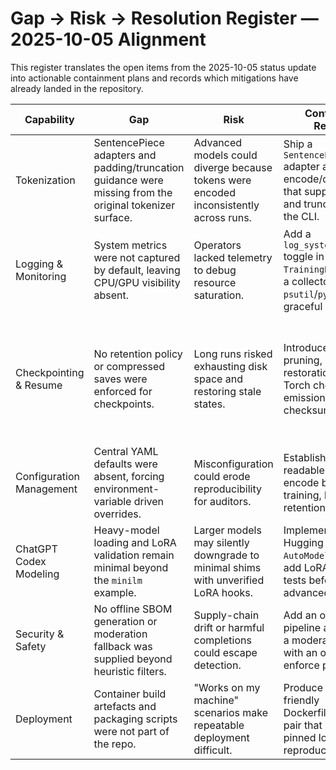 # Gap → Risk → Resolution Register — 2025-10-05 Alignment

This register translates the open items from the 2025-10-05 status update into
actionable containment plans and records which mitigations have already landed
in the repository.

| Capability | Gap | Risk | Containment / Resolution | Source | Status | Notes |
| --- | --- | --- | --- | --- | --- | --- |
| Tokenization | SentencePiece adapters and padding/truncation guidance were missing from the original tokenizer surface. | Advanced models could diverge because tokens were encoded inconsistently across runs. | Ship a `SentencePieceTokenizer` adapter and expose encode/decode helpers that support padding and truncation through the CLI. | `reports/_codex_status_update-2025-10-05.md` §2.2【F:reports/_codex_status_update-2025-10-05.md†L52-L52】 | closed | Implemented via `SentencePieceTokenizer` and CLI utilities, providing deterministic loading and padding controls.【F:src/codex_ml/tokenization/adapter.py†L137-L210】【F:src/codex_ml/tokenization/cli.py†L51-L104】 |
| Logging & Monitoring | System metrics were not captured by default, leaving CPU/GPU visibility absent. | Operators lacked telemetry to debug resource saturation. | Add a `log_system_metrics` toggle in `TrainingRunConfig` and a collector that wraps `psutil`/`pynvml` with graceful degradation. | `reports/_codex_status_update-2025-10-05.md` §2.2【F:reports/_codex_status_update-2025-10-05.md†L57-L57】 | closed | Training now records optional metrics through the config flags and `codex_ml.utils.system_metrics.collect_metrics`.【F:src/codex_ml/training/__init__.py†L90-L156】【F:src/codex_ml/utils/system_metrics.py†L1-L65】 |
| Checkpointing & Resume | No retention policy or compressed saves were enforced for checkpoints. | Long runs risked exhausting disk space and restoring stale states. | Introduce keep-last pruning, RNG restoration, and zipped Torch checkpoint emission alongside checksum manifests. | `reports/_codex_status_update-2025-10-05.md` §2.2【F:reports/_codex_status_update-2025-10-05.md†L58-L58】 | closed | `TrainingRunConfig.keep_last_n` and the checkpoint manager now prune old epochs and persist metadata/seeds with `_use_new_zipfile_serialization`.【F:src/codex_ml/training/__init__.py†L112-L138】【F:src/codex_ml/utils/checkpointing.py†L200-L258】【F:src/codex_ml/utils/checkpointing.py†L747-L893】 |
| Configuration Management | Central YAML defaults were absent, forcing environment-variable driven overrides. | Misconfiguration could erode reproducibility for auditors. | Establish Hydra-readable defaults that encode baseline training, logging, and retention behaviour. | `reports/_codex_status_update-2025-10-05.md` §2.2【F:reports/_codex_status_update-2025-10-05.md†L55-L55】 | closed | Default Hydra manifests now live under `configs/`, covering seeds, schedulers, and logging toggles for repeatable runs.【F:configs/default.yaml†L1-L22】【F:configs/base.yaml†L1-L27】 |
| ChatGPT Codex Modeling | Heavy-model loading and LoRA validation remain minimal beyond the `minilm` example. | Larger models may silently downgrade to minimal shims with unverified LoRA hooks. | Implement guarded Hugging Face `AutoModel` loading and add LoRA selection tests before enabling advanced presets. | `reports/_codex_status_update-2025-10-05.md` §2.2【F:reports/_codex_status_update-2025-10-05.md†L53-L53】 | open | Still pending; track integration work alongside targeted regression tests for LoRA parameter routing. |
| Security & Safety | No offline SBOM generation or moderation fallback was supplied beyond heuristic filters. | Supply-chain drift or harmful completions could escape detection. | Add an offline SBOM pipeline and introduce a moderation adapter with an offline stub to enforce policy checks. | `reports/_codex_status_update-2025-10-05.md` §2.2【F:reports/_codex_status_update-2025-10-05.md†L60-L60】 | open | Capture requirements for SBOM tooling and moderation adapters in the upcoming security-focused run. |
| Deployment | Container build artefacts and packaging scripts were not part of the repo. | "Works on my machine" scenarios make repeatable deployment difficult. | Produce an offline-friendly Dockerfile/Makefile pair that reuses the pinned lockfiles for reproducible builds. | `reports/_codex_status_update-2025-10-05.md` §2.2【F:reports/_codex_status_update-2025-10-05.md†L62-L62】 | open | Align container work with the deployment plan once dependency graph stabilises. |
